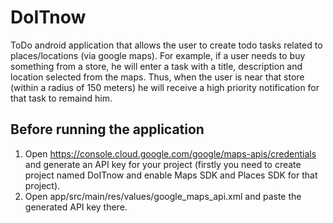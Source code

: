# DoITnow

ToDo android application that allows the user to create todo tasks related to places/locations (via google maps). For example, if a user needs to buy something from a store, he will enter a task with a title, description and location selected from the maps. Thus, when the user is near that store (within a radius of 150 meters) he will receive a high priority notification for that task to remaind him.


## Before running the application
1. Open https://console.cloud.google.com/google/maps-apis/credentials and generate an API key for your project (firstly you need to create project named DoITnow and enable Maps SDK and Places SDK for that project).
2. Open app/src/main/res/values/google_maps_api.xml and paste the generated API key there.
